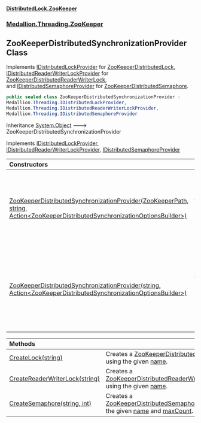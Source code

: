 #### [DistributedLock.ZooKeeper](README.md 'README')
### [Medallion.Threading.ZooKeeper](Medallion.Threading.ZooKeeper.md 'Medallion.Threading.ZooKeeper')

## ZooKeeperDistributedSynchronizationProvider Class

Implements [IDistributedLockProvider](https://github.com/madelson/DistributedLock/tree/default-documentation/docs/api/DistributedLock.Core/IDistributedLockProvider.md 'Medallion.Threading.IDistributedLockProvider') for [ZooKeeperDistributedLock](ZooKeeperDistributedLock.md 'Medallion.Threading.ZooKeeper.ZooKeeperDistributedLock'),  
[IDistributedReaderWriterLockProvider](https://github.com/madelson/DistributedLock/tree/default-documentation/docs/api/DistributedLock.Core/IDistributedReaderWriterLockProvider.md 'Medallion.Threading.IDistributedReaderWriterLockProvider') for [ZooKeeperDistributedReaderWriterLock](ZooKeeperDistributedReaderWriterLock.md 'Medallion.Threading.ZooKeeper.ZooKeeperDistributedReaderWriterLock'),  
and [IDistributedSemaphoreProvider](https://github.com/madelson/DistributedLock/tree/default-documentation/docs/api/DistributedLock.Core/IDistributedSemaphoreProvider.md 'Medallion.Threading.IDistributedSemaphoreProvider') for [ZooKeeperDistributedSemaphore](ZooKeeperDistributedSemaphore.md 'Medallion.Threading.ZooKeeper.ZooKeeperDistributedSemaphore').

```csharp
public sealed class ZooKeeperDistributedSynchronizationProvider :
Medallion.Threading.IDistributedLockProvider,
Medallion.Threading.IDistributedReaderWriterLockProvider,
Medallion.Threading.IDistributedSemaphoreProvider
```

Inheritance [System.Object](https://docs.microsoft.com/en-us/dotnet/api/System.Object 'System.Object') &#129106; ZooKeeperDistributedSynchronizationProvider

Implements [IDistributedLockProvider](https://github.com/madelson/DistributedLock/tree/default-documentation/docs/api/DistributedLock.Core/IDistributedLockProvider.md 'Medallion.Threading.IDistributedLockProvider'), [IDistributedReaderWriterLockProvider](https://github.com/madelson/DistributedLock/tree/default-documentation/docs/api/DistributedLock.Core/IDistributedReaderWriterLockProvider.md 'Medallion.Threading.IDistributedReaderWriterLockProvider'), [IDistributedSemaphoreProvider](https://github.com/madelson/DistributedLock/tree/default-documentation/docs/api/DistributedLock.Core/IDistributedSemaphoreProvider.md 'Medallion.Threading.IDistributedSemaphoreProvider')

| Constructors | |
| :--- | :--- |
| [ZooKeeperDistributedSynchronizationProvider(ZooKeeperPath, string, Action&lt;ZooKeeperDistributedSynchronizationOptionsBuilder&gt;)](ZooKeeperDistributedSynchronizationProvider..ctor.cwicK93j0K7ho3vCLOhbSw.md 'Medallion.Threading.ZooKeeper.ZooKeeperDistributedSynchronizationProvider.ZooKeeperDistributedSynchronizationProvider(Medallion.Threading.ZooKeeper.ZooKeeperPath, string, System.Action<Medallion.Threading.ZooKeeper.ZooKeeperDistributedSynchronizationOptionsBuilder>)') | Constructs a provider which uses [connectionString](ZooKeeperDistributedSynchronizationProvider..ctor.cwicK93j0K7ho3vCLOhbSw.md#Medallion.Threading.ZooKeeper.ZooKeeperDistributedSynchronizationProvider.ZooKeeperDistributedSynchronizationProvider(Medallion.Threading.ZooKeeper.ZooKeeperPath,string,System.Action_Medallion.Threading.ZooKeeper.ZooKeeperDistributedSynchronizationOptionsBuilder_).connectionString 'Medallion.Threading.ZooKeeper.ZooKeeperDistributedSynchronizationProvider.ZooKeeperDistributedSynchronizationProvider(Medallion.Threading.ZooKeeper.ZooKeeperPath, string, System.Action<Medallion.Threading.ZooKeeper.ZooKeeperDistributedSynchronizationOptionsBuilder>).connectionString') and [options](ZooKeeperDistributedSynchronizationProvider..ctor.cwicK93j0K7ho3vCLOhbSw.md#Medallion.Threading.ZooKeeper.ZooKeeperDistributedSynchronizationProvider.ZooKeeperDistributedSynchronizationProvider(Medallion.Threading.ZooKeeper.ZooKeeperPath,string,System.Action_Medallion.Threading.ZooKeeper.ZooKeeperDistributedSynchronizationOptionsBuilder_).options 'Medallion.Threading.ZooKeeper.ZooKeeperDistributedSynchronizationProvider.ZooKeeperDistributedSynchronizationProvider(Medallion.Threading.ZooKeeper.ZooKeeperPath, string, System.Action<Medallion.Threading.ZooKeeper.ZooKeeperDistributedSynchronizationOptionsBuilder>).options'). Lock and semaphore nodes will be created<br/>in [directoryPath](ZooKeeperDistributedSynchronizationProvider..ctor.cwicK93j0K7ho3vCLOhbSw.md#Medallion.Threading.ZooKeeper.ZooKeeperDistributedSynchronizationProvider.ZooKeeperDistributedSynchronizationProvider(Medallion.Threading.ZooKeeper.ZooKeeperPath,string,System.Action_Medallion.Threading.ZooKeeper.ZooKeeperDistributedSynchronizationOptionsBuilder_).directoryPath 'Medallion.Threading.ZooKeeper.ZooKeeperDistributedSynchronizationProvider.ZooKeeperDistributedSynchronizationProvider(Medallion.Threading.ZooKeeper.ZooKeeperPath, string, System.Action<Medallion.Threading.ZooKeeper.ZooKeeperDistributedSynchronizationOptionsBuilder>).directoryPath'). |
| [ZooKeeperDistributedSynchronizationProvider(string, Action&lt;ZooKeeperDistributedSynchronizationOptionsBuilder&gt;)](ZooKeeperDistributedSynchronizationProvider..ctor.vy3yiMkyxWODnX4fLuAvkQ.md 'Medallion.Threading.ZooKeeper.ZooKeeperDistributedSynchronizationProvider.ZooKeeperDistributedSynchronizationProvider(string, System.Action<Medallion.Threading.ZooKeeper.ZooKeeperDistributedSynchronizationOptionsBuilder>)') | Constructs a provider which uses [connectionString](ZooKeeperDistributedSynchronizationProvider..ctor.vy3yiMkyxWODnX4fLuAvkQ.md#Medallion.Threading.ZooKeeper.ZooKeeperDistributedSynchronizationProvider.ZooKeeperDistributedSynchronizationProvider(string,System.Action_Medallion.Threading.ZooKeeper.ZooKeeperDistributedSynchronizationOptionsBuilder_).connectionString 'Medallion.Threading.ZooKeeper.ZooKeeperDistributedSynchronizationProvider.ZooKeeperDistributedSynchronizationProvider(string, System.Action<Medallion.Threading.ZooKeeper.ZooKeeperDistributedSynchronizationOptionsBuilder>).connectionString') and [options](ZooKeeperDistributedSynchronizationProvider..ctor.vy3yiMkyxWODnX4fLuAvkQ.md#Medallion.Threading.ZooKeeper.ZooKeeperDistributedSynchronizationProvider.ZooKeeperDistributedSynchronizationProvider(string,System.Action_Medallion.Threading.ZooKeeper.ZooKeeperDistributedSynchronizationOptionsBuilder_).options 'Medallion.Threading.ZooKeeper.ZooKeeperDistributedSynchronizationProvider.ZooKeeperDistributedSynchronizationProvider(string, System.Action<Medallion.Threading.ZooKeeper.ZooKeeperDistributedSynchronizationOptionsBuilder>).options'). Lock and semaphore nodes will be created<br/>in the root directory '/'. |

| Methods | |
| :--- | :--- |
| [CreateLock(string)](ZooKeeperDistributedSynchronizationProvider.CreateLock.F3xNt1712Th0LXGKBIudtA.md 'Medallion.Threading.ZooKeeper.ZooKeeperDistributedSynchronizationProvider.CreateLock(string)') | Creates a [ZooKeeperDistributedLock](ZooKeeperDistributedLock.md 'Medallion.Threading.ZooKeeper.ZooKeeperDistributedLock') using the given [name](ZooKeeperDistributedSynchronizationProvider.CreateLock.F3xNt1712Th0LXGKBIudtA.md#Medallion.Threading.ZooKeeper.ZooKeeperDistributedSynchronizationProvider.CreateLock(string).name 'Medallion.Threading.ZooKeeper.ZooKeeperDistributedSynchronizationProvider.CreateLock(string).name'). |
| [CreateReaderWriterLock(string)](ZooKeeperDistributedSynchronizationProvider.CreateReaderWriterLock.bhwTUdcK1w3Lu0/2I6g3IA.md 'Medallion.Threading.ZooKeeper.ZooKeeperDistributedSynchronizationProvider.CreateReaderWriterLock(string)') | Creates a [ZooKeeperDistributedReaderWriterLock](ZooKeeperDistributedReaderWriterLock.md 'Medallion.Threading.ZooKeeper.ZooKeeperDistributedReaderWriterLock') using the given [name](ZooKeeperDistributedSynchronizationProvider.CreateReaderWriterLock.bhwTUdcK1w3Lu0/2I6g3IA.md#Medallion.Threading.ZooKeeper.ZooKeeperDistributedSynchronizationProvider.CreateReaderWriterLock(string).name 'Medallion.Threading.ZooKeeper.ZooKeeperDistributedSynchronizationProvider.CreateReaderWriterLock(string).name'). |
| [CreateSemaphore(string, int)](ZooKeeperDistributedSynchronizationProvider.CreateSemaphore./8MW9887Y7GcGqa+mUYdzQ.md 'Medallion.Threading.ZooKeeper.ZooKeeperDistributedSynchronizationProvider.CreateSemaphore(string, int)') | Creates a [ZooKeeperDistributedSemaphore](ZooKeeperDistributedSemaphore.md 'Medallion.Threading.ZooKeeper.ZooKeeperDistributedSemaphore') using the given [name](ZooKeeperDistributedSynchronizationProvider.CreateSemaphore./8MW9887Y7GcGqa+mUYdzQ.md#Medallion.Threading.ZooKeeper.ZooKeeperDistributedSynchronizationProvider.CreateSemaphore(string,int).name 'Medallion.Threading.ZooKeeper.ZooKeeperDistributedSynchronizationProvider.CreateSemaphore(string, int).name') and [maxCount](ZooKeeperDistributedSynchronizationProvider.CreateSemaphore./8MW9887Y7GcGqa+mUYdzQ.md#Medallion.Threading.ZooKeeper.ZooKeeperDistributedSynchronizationProvider.CreateSemaphore(string,int).maxCount 'Medallion.Threading.ZooKeeper.ZooKeeperDistributedSynchronizationProvider.CreateSemaphore(string, int).maxCount'). |

